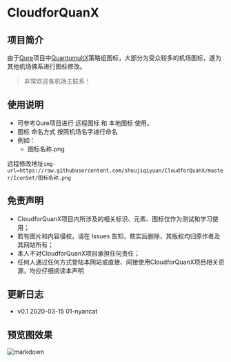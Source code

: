# CloudforQuanX

## 项目简介
由于[Qure](https://github.com/Koolson/Qure "Qure")项目中[QuantumultX](https://github.com/crossutility/Quantumult-X/ "QuantumultX")策略组图标，大部分为受众较多的机场图标，遂为其他机场佛系进行图标修改。

>非常欢迎各机场主联系！

## 使用说明
+ 可参考Qure项目进行 远程图标 和 本地图标 使用。
+ 图标 命名方式 按照机场名字进行命名
+ 例如：
    * 图标名称.png

远程修改地址`img-url=https://raw.githubusercontent.com/shoujiqiyuan/CloudforQuanX/master/IconSet/图标名称.png`


## 免责声明
+ CloudforQuanX项目内所涉及的相关标识、元素、图标仅作为测试和学习使用；
+ 若有图片和内容侵权，请在 Issues 告知，核实后删除，其版权均归原作者及其网站所有；
+ 本人不对CloudforQuanX项目承担任何责任；
+ 任何人通过任何方式登陆本网站或直接、间接使用CloudforQuanX项目相关资源，均应仔细阅读本声明


## 更新日志

+ v0.1
2020-03-15
01-nyancat

## 预览图效果
![markdown](https://github.com/shoujiqiyuan/CloudforQuanX/blob/master/Preview.png "CloudforQuanX")
